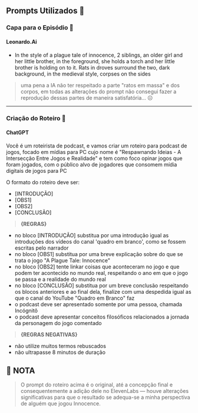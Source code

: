 ## Prompts Utilizados 📜

### Capa para o Episódio 🎨
#### Leonardo.Ai
- In the style of a plague tale of innocence, 2 siblings, an older girl and her little brother, in the foreground, she holds a torch and her little brother is holding on to it. Rats in droves surround the two, dark background, in the medieval style, corpses on the sides
> uma pena a IA não ter respeitado a parte "ratos em massa" e dos corpos, em todas as alterações do prompt não consegui fazer a reprodução dessas partes de maneira satisfatória... ☹
---------------
### Criação do Roteiro 📑
#### ChatGPT
Você é um roteirista de podcast, e vamos criar um roteiro para podcast de jogos, focado em mídias para PC cujo nome é "Respawnando Ideias - A Intersecção Entre Jogos e Realidade"
e tem como foco opinar jogos que foram jogados, com o público alvo de jogadores que consomem mídia digitais de jogos para PC

O formato do roteiro deve ser:

- [INTRODUÇÃO]
- [OBS1]
- [OBS2]
- [CONCLUSÃO]

> **{REGRAS}**
- no bloco [INTRODUÇÃO] substitua por uma introdução igual as introduções dos vídeos do canal 'quadro em branco', como se fossem escritas pelo narrador
- no bloco [OBS1] substitua por uma breve explicação sobre do que se trata o jogo "A Plague Tale: Innocence"
- no bloco [OBS2] tente linkar coisas que aconteceram no jogo e que podem ter acontecido no mundo real, respeitando o ano em que o jogo se passa e a realidade do mundo real
- no bloco [CONCLUSÃO] substitua por um breve conclusão respeitando os blocos anteriores e ao final dela, finalize com uma despedida igual as que o canal do YouTube "Quadro em Branco" faz
- o podcast deve ser apresentado somente por uma pessoa, chamada Incógnitô
- o podcast deve apresentar conceitos filosóficos relacionados a jornada da personagem do jogo comentado

> **{REGRAS NEGATIVAS}**
- não utilize muitos termos rebuscados 
- não ultrapasse 8 minutos de duração

## 🛑 NOTA
> O prompt do roteiro acima é o original, até a concepção final e consequentemente a adição dele no ElevenLabs  — houve alterações significativas para que o resultado se adequa-se a minha perspectiva de alguém que jogou Innocence.